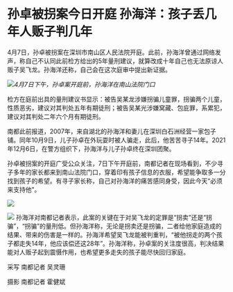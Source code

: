 # 孙卓被拐案今日开庭 孙海洋：孩子丢几年人贩子判几年

4月7日，孙卓被拐案在深圳市南山区人民法院开庭。此前，孙海洋曾通过网络发声，称自己不认同此前检方给出的5年量刑建议，就算改成十年自己也无法原谅人贩子吴飞龙。孙海洋还称，自己会在这次庭审中提出新证据。

![](https://inews.gtimg.com/om_bt/OifOlDk7IAnPqel6xYRgsVsw8npuedRCRvHF4LYBXWSvcAA/1000)_4月7日下午，孙卓案开庭前，孙海洋在南山法院门口_

检方在庭前出具的量刑建议书显示：被告吴某龙涉嫌拐骗儿童罪，拐骗两个儿童，性质恶劣，建议对其判处五年有期徒刑；被告吴某光涉嫌窝藏、包庇罪，系累犯，建议对其判处二年六个月有期徒刑。

南都此前报道，2007年，来自湖北的孙海洋和妻儿在深圳白石洲经营一家包子铺。同年10月9日，儿子孙卓在外玩耍时被人骗走，此后，他苦苦寻子14年。2021年12月6日，在警方组织下，孙海洋与儿子孙卓终在深圳团聚。

孙卓被拐案的开庭广受公众关注，7日下午开庭前，南都记者在现场看到，不少寻子多年的家长都来到南山法院门口，穿着印有孩子信息的衣服，希望能争取多一分找到孩子的希望。有寻子家长称，自己对孙海洋的痛苦感同身受，因此今天“必须来支持他”。

![](https://inews.gtimg.com/om_bt/ON0uIIu9vs7gsWNTlXxuJH_8GzplXhAk6VXfNLvM_g_FwAA/1000)

![](https://inews.gtimg.com/om_bt/Oq_vtetsAKpjWxa9x1mr_RhuMHLxq8dI-blmAQPT9MIZMAA/1000)
孙海洋对南都记者表示，此案的关键在于对吴飞龙的定罪是“拐卖”还是“拐骗”，“拐骗”的量刑低。但孙海洋称，无论是拐卖还是拐骗，二者给他家庭造成的结果、带来的伤害是一样的。孙海洋希望吴飞龙能被判重判，“被他拐走的两个孩子都走失14年，他应该偿还这28年”。孙海洋称，孙卓案的关注度很高，判决结果能对人贩子起到震慑作用，也希望更多走失的孩子能尽快回归家庭。

采写 南都记者 吴灵珊

摄影 南都记者 霍健斌


